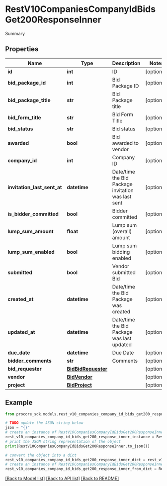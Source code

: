 # RestV10CompaniesCompanyIdBidsGet200ResponseInner

Summary

## Properties

Name | Type | Description | Notes
------------ | ------------- | ------------- | -------------
**id** | **int** | ID | [optional] 
**bid_package_id** | **int** | Bid Package ID | [optional] 
**bid_package_title** | **str** | Bid Package title | [optional] 
**bid_form_title** | **str** | Bid Form Title | [optional] 
**bid_status** | **str** | Bid status | [optional] 
**awarded** | **bool** | Bid awarded to vendor | [optional] 
**company_id** | **int** | Company ID | [optional] 
**invitation_last_sent_at** | **datetime** | Date/time the Bid Package invitation was last sent | [optional] 
**is_bidder_committed** | **bool** | Bidder committed | [optional] 
**lump_sum_amount** | **float** | Lump sum (overall) amount | [optional] 
**lump_sum_enabled** | **bool** | Lump sum bidding enabled | [optional] 
**submitted** | **bool** | Vendor submitted Bid | [optional] 
**created_at** | **datetime** | Date/time the Bid Package was created | [optional] 
**updated_at** | **datetime** | Date/time the Bid Package was last updated | [optional] 
**due_date** | **datetime** | Due Date | [optional] 
**bidder_comments** | **str** | Comments | [optional] 
**bid_requester** | [**BidBidRequester**](BidBidRequester.md) |  | [optional] 
**vendor** | [**BidVendor**](BidVendor.md) |  | [optional] 
**project** | [**BidProject**](BidProject.md) |  | [optional] 

## Example

```python
from procore_sdk.models.rest_v10_companies_company_id_bids_get200_response_inner import RestV10CompaniesCompanyIdBidsGet200ResponseInner

# TODO update the JSON string below
json = "{}"
# create an instance of RestV10CompaniesCompanyIdBidsGet200ResponseInner from a JSON string
rest_v10_companies_company_id_bids_get200_response_inner_instance = RestV10CompaniesCompanyIdBidsGet200ResponseInner.from_json(json)
# print the JSON string representation of the object
print(RestV10CompaniesCompanyIdBidsGet200ResponseInner.to_json())

# convert the object into a dict
rest_v10_companies_company_id_bids_get200_response_inner_dict = rest_v10_companies_company_id_bids_get200_response_inner_instance.to_dict()
# create an instance of RestV10CompaniesCompanyIdBidsGet200ResponseInner from a dict
rest_v10_companies_company_id_bids_get200_response_inner_from_dict = RestV10CompaniesCompanyIdBidsGet200ResponseInner.from_dict(rest_v10_companies_company_id_bids_get200_response_inner_dict)
```
[[Back to Model list]](../README.md#documentation-for-models) [[Back to API list]](../README.md#documentation-for-api-endpoints) [[Back to README]](../README.md)


